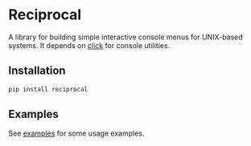 Reciprocal
==========

A library for building simple interactive console menus for UNIX-based systems. It depends on [click](https://github.com/pallets/click) for console utilities.

## Installation

```bash
pip install reciprocal
```

## Examples
See [examples](/examples) for some usage examples.
